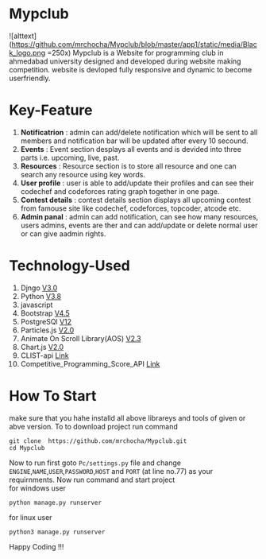 # Mypclub
![alttext](https://github.com/mrchocha/Mypclub/blob/master/app1/static/media/Black_logo.png =250x)
Mypclub is a Website for programming club in ahmedabad university designed and developed during website making competition. website is devloped fully responsive and dynamic to become userfriendly.

# Key-Feature
1. **Notificatrion** : admin can add/delete notification which will be sent to all members and notification bar will be updated  after every 10 secound.
2. **Events** : Event section desplays all events and is devided into three parts i.e. upcoming, live, past.
3. **Resources** : Resource section is to store all resource and one can search any resource using key words.
4. **User profile** : user is able to add/update their profiles and can see their codechef and codeforces rating graph together in one page.
5. **Contest details** : contest details section displays all upcoming contest from famouse site like codechef, codeforces, topcoder, atcode etc.
6. **Admin panal** :  admin can add notification, can see how many resources, users admins, events are ther and can add/update or delete normal user or can give aadmin rights.

# Technology-Used
1. Djngo [V3.0](https://www.djangoproject.com/download/)
2. Python [V3.8](https://www.python.org/downloads/)
3. javascript
4. Bootstrap [V4.5](https://getbootstrap.com/)
5. PostgreSQl [V12](https://www.postgresql.org/download/windows/)
6. Particles.js [V2.0](https://github.com/VincentGarreau/particles.js/)
7. Animate On Scroll Library(AOS) [V2.3](https://michalsnik.github.io/aos/)
8. Chart.js [V2.0](https://github.com/chartjs/Chart.js)
9. CLIST-api [Link](https://clist.by/problems/)
10. Competitive_Programming_Score_API [Link](https://github.com/Abhijeet-AR/Competitive_Programming_Score_API)

# How To Start
make sure that you hahe installd all above librareys and tools of given or abve version. To to download project run command
```
git clone  https://github.com/mrchocha/Mypclub.git
cd Mypclub
```
Now to run first goto `Pc/settings.py` file and change `ENGINE`,`NAME`,`USER`,`PASSWORD`,`HOST` and `PORT` (at line no.77)  as your requirnments. Now run command and start project\
for windows user 
```
python manage.py runserver
```
for linux user
```
python3 manage.py runserver
```


Happy Coding !!!
